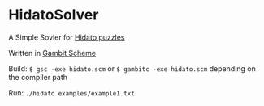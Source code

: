 # HidatoSolver
A Simple Sovler for [Hidato puzzles](https://en.wikipedia.org/wiki/Hidato)

Written in [Gambit Scheme](https://en.wikipedia.org/wiki/Gambit_(Scheme_implementation))

Build:
`$ gsc -exe hidato.scm`
or
`$ gambitc -exe hidato.scm`
depending on the compiler path

Run:
`./hidato examples/example1.txt`
